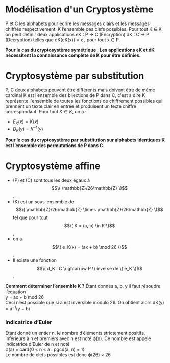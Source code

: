 # Modélisation d'un Cryptosystème 

P et C les alphabets pour écrire les messages clairs et les
messages chiffrés respectivement.
K l’ensemble des clefs possibles.
Pour tout K ∈ K on peut définir deux applications 
eK : P → C (Encryption) 
dK : C → P (Decryption) 
telles que dK(eK(x)) = x , pour tout x ∈ P.

**Pour le cas du cryptosystème symétrique : Les applications eK et dK nécessitent la connaissance complète
de K pour être définies.**

# Cryptosystème par substitution

P, C deux alphabets peuvent être différents mais doivent être de même cardinal
K est l’ensemble des bijections de P dans C, c'est à dire K représente l'ensemble de toutes les fonctions de chiffrement possibles qui prennent un texte clair en entrée et produisent un texte chiffré correspondant.
Pour tout $K \in K$, on a :
- $E_K(x) = K(x)$
- $D_K(y) = K^{-1}(y)$

**Pour le cas du cryptosystème par substitution sur alphabets identiques K est l’ensemble des permutations de P dans C.**

# Cryptosystème affine
- \(P\) et \(C\) sont tous les deux égaux à $$\( \mathbb{Z}/26\mathbb{Z} \)$$.
- \(K\) est un sous-ensemble de $$\( \mathbb{Z}/26\mathbb{Z} \times \mathbb{Z}/26\mathbb{Z} \)$$ tel que pour tout $$\( K = (a, b) \in K \)$$,
-  on a $$\( e_K(x) = (ax + b) \mod 26 \)$$.
- Il existe une fonction $$\( d_K : C \rightarrow P \) inverse de \( e_K \)$$.

**Comment déterminer l’ensemble K ?**
Étant donnés a, b, y il faut résoudre l’équation
\
y = ax + b mod 26
\
Ceci n’est possible que si a est inversible modulo 26. On obtient alors
dK(y) = a<sup>−1</sup>(y − b)

### Indicatrice d’Euler
Étant donné un entier n, le nombre d’éléments strictement positifs,
inférieurs à n et premiers avec n est noté ϕ(n). Ce nombre est appelé
indicatrice d’Euler de n et noté
\
ϕ(a) = card{0 < n < a : pgcd(a, n) = 1}
\
Le nombre de clefs possibles est donc ϕ(26) × 26
